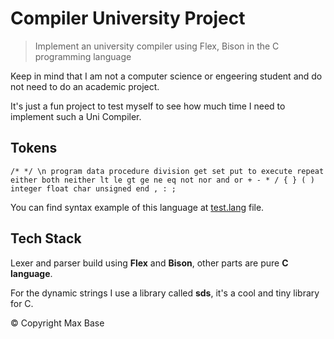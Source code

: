 # Compiler University Project

> Implement an university compiler using Flex, Bison in the C programming language

Keep in mind that I am not a computer science or engeering student and do not need to do an academic project.

It's just a fun project to test myself to see how much time I need to implement such a Uni Compiler.

## Tokens

```
/* */ \n program data procedure division get set put to execute repeat either both neither lt le gt ge ne eq not nor and or + - * / { } ( ) integer float char unsigned end , : ; 
```

You can find syntax example of this language at [test.lang](test.lang) file.

## Tech Stack

Lexer and parser build using **Flex** and **Bison**, other parts are pure **C language**.

For the dynamic strings I use a library called **sds**, it's a cool and tiny library for C.

© Copyright Max Base
